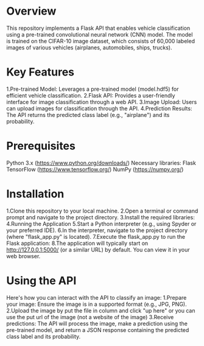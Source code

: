 # Overview 
This repository implements a Flask API that enables vehicle classification using a pre-trained convolutional neural network (CNN) model. The model is trained on the CIFAR-10 image dataset, which consists of 60,000 labeled images of various vehicles (airplanes, automobiles, ships, trucks).

# Key Features
1.Pre-trained Model: Leverages a pre-trained model (model.hdf5) for efficient vehicle classification.
2.Flask API: Provides a user-friendly interface for image classification through a web API.
3.Image Upload: Users can upload images for classification through the API.
4.Prediction Results: The API returns the predicted class label (e.g., "airplane") and its probability.

# Prerequisites
Python 3.x (https://www.python.org/downloads/)
Necessary libraries:
Flask 
TensorFlow (https://www.tensorflow.org/)
NumPy (https://numpy.org/)

# Installation
1.Clone this repository to your local machine.
2.Open a terminal or command prompt and navigate to the project directory.
3.Install the required libraries:
4.Running the Application
5.Start a Python interpreter (e.g., using Spyder or your preferred IDE).
6.In the interpreter, navigate to the project directory (where "flask_app.py" is located).
7.Execute the flask_app.py to run the Flask application:
8.The application will typically start on http://127.0.0.1:5000/ (or a similar URL) by default. You can view it in your web browser.

# Using the API
Here's how you can interact with the API to classify an image:
1.Prepare your image: Ensure the image is in a supported format (e.g., JPG, PNG).
2.Upload the image by put the file in column and click "up here" or you can use the put url of the image (not a website of the image)
3.Receive predictions: The API will process the image, make a prediction using the pre-trained model, and return a JSON response containing the predicted class label and its probability.
